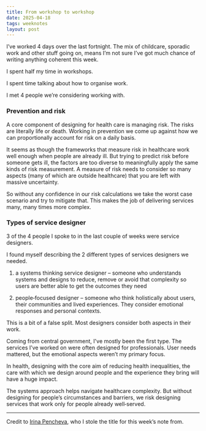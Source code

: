 ```yaml
---
title: From workshop to workshop
date: 2025-04-18
tags: weeknotes
layout: post
---
```


I’ve worked 4 days over the last fortnight. The mix of childcare, sporadic work and other stuff going on, means I’m not sure I’ve got much chance of writing anything coherent this week.

I spent half my time in workshops.

I spent time talking about how to organise work.

I met 4 people we’re considering working with.

### Prevention and risk

A core component of designing for health care is managing risk. The risks are literally life or death. Working in prevention we come up against how we can proportionally account for risk on a daily basis.

It seems as though the frameworks that measure risk in healthcare work well enough when people are already ill. But trying to predict risk before someone gets ill, the factors are too diverse to meaningfully apply the same kinds of risk measurement. A measure of risk needs to consider so many aspects (many of which are outside healthcare) that you are left with massive uncertainty.

So without any confidence in our risk calculations we take the worst case scenario and try to mitigate that. This makes the job of delivering services many, many times more complex.

### Types of service designer

3 of the 4 people I spoke to in the last couple of weeks were service designers.

I found myself describing the 2 different types of services designers we needed.

1. a systems thinking service designer – someone who understands systems and designs to reduce, remove or avoid that complexity so users are better able to get the outcomes they need

2. people‑focused designer – someone who think holistically about users, their communities and lived experiences. They consider emotional responses and personal contexts.

This is a bit of a false split. Most  designers consider both aspects in their work.

Coming from central government, I've mostly been the first type. The services I’ve worked on were often designed for professionals. User needs mattered, but the emotional aspects weren’t my primary focus.

In health, designing with the core aim of reducing health inequalities, the care with which we design around people and the experience they bring will have a huge impact.

The systems approach helps navigate healthcare complexity. But without designing for people’s circumstances and barriers, we risk designing services that work only for people already well‑served.

---

Credit to [Irina Pencheva](https://www.linkedin.com/in/irina-pencheva-2b431825/), who I stole the title for this week’s note from.

